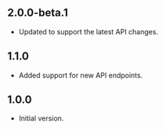 ## 2.0.0-beta.1

- Updated to support the latest API changes.

## 1.1.0

- Added support for new API endpoints.

## 1.0.0

- Initial version.
